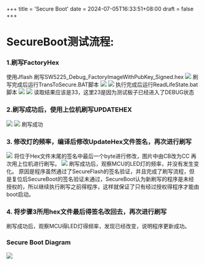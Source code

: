 
+++
title = 'Secure Boot'
date = 2024-07-05T16:33:51+08:00
draft = false
+++
<!--more-->
# SecureBoot测试流程:

### 1.刷写FactoryHex
使用Jflash 刷写SW5225_Debug_FactoryImageWithPubKey_Signed.hex
![](/factoryhex.png)
刷写完成后运行TransToSecure.BAT脚本
![](/image-6.png)
![](/image-7.png)
执行完成后运行ReadLifeState.bat脚本
![](/image-8.png)
![](/image-10.png)
读取结果应该是33，这里23是因为测试板子已经进入了DEBUG状态
### 2.刷写成功后，使用上位机刷写UPDATEHEX
![](/image-1.png)
![](/image-3.png)
刷写成功
<div style="page-break-after: always;"></div>

### 3. 修改灯的频率，编译后修改UpdateHex文件签名，再次进行刷写
![](/image-4.png)
将位于Hex文件末尾的签名中最后一个byte进行修改，图片中由CB改为CC
再次用上位机进行刷写。
![](/image-5.png)
刷写成功后，观察MCU的LED灯的频率，并没有发生变化。
原因是程序虽然通过了SecureFlash的签名验证，并且完成了刷写流程，但是复位后SecureBoot的签名验证未通过，SecureBoot认为新刷写的程序是未经授权的，所以继续执行刷写之前得程序，这样就保证了只有经过授权得程序才能由boot启动。
### 4. 将步骤3所用hex文件最后得签名改回去，再次进行刷写
刷写成功后，观察MCU得LED灯得频率，发现已经改变，说明程序更新成功。

### Secure Boot Diagram

![](/SecureBoot.png)












